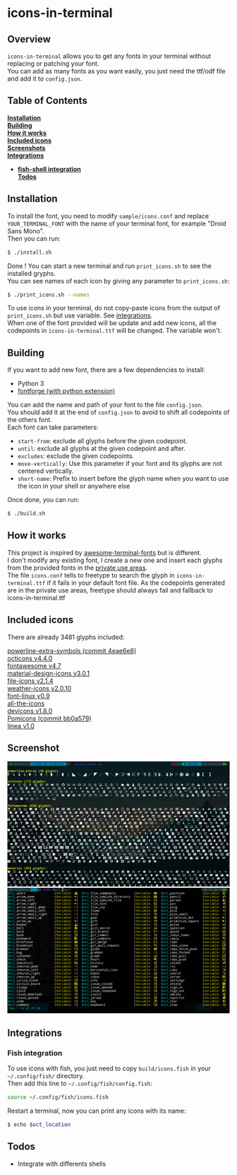 # icons-in-terminal

## Overview

`icons-in-terminal` allows you to get any fonts in your terminal without replacing or patching your font.  
You can add as many fonts as you want easily, you just need the ttf/odf file and add it to `config.json`.  

## Table of Contents

[**Installation**](#installation)  
[**Building**](#building)  
[**How it works**](#how-it-works)  
[**Included icons**](#included-icons)  
[**Screenshots**](#screenshots)  
[**Integrations**](#integrations)  
  * [**fish-shell integration**](#fish-integration)  
[**Todos**](#todos)  

## Installation

To install the font, you need to modify `sample/icons.conf` and replace `YOUR_TERMINAL_FONT` with the name of your terminal font, for example "Droid Sans Mono".  
Then you can run:  

```bash
$ ./install.sh
```
Done ! You can start a new terminal and run `print_icons.sh` to see the installed gryphs.  
You can see names of each icon by giving any parameter to `print_icons.sh`:  
```bash
$ ./print_icons.sh --names
```
To use icons in your terminal, do not copy-paste icons from the output of `print_icons.sh` but use variable. See [integrations](#integrations).  
When one of the font provided will be update and add new icons, all the codepoints in `icons-in-terminal.ttf` will be changed. The variable won't.  

## Building

If you want to add new font, there are a few dependencies to install:  

- Python 3
- [fontforge (with python extension)](https://fontforge.github.io)

You can add the name and path of your font to the file `config.json`.  
You should add it at the end of `config.json` to avoid to shift all codepoints of the others font.  
Each font can take parameters:  
- `start-from`: exclude all glyphs before the given codepoint.
- `until`: exclude all glyphs at the given codepoint and after.
- `excludes`: exclude the given codepoints.
- `move-vertically`: Use this parameter if your font and its glyphs are not centered vertically.
- `short-name`: Prefix to insert before the glyph name when you want to use the icon in your shell or anywhere else

Once done, you can run:  
```bash
$ ./build.sh
```
## How it works

This project is inspired by [awesome-terminal-fonts](https://github.com/gabrielelana/awesome-terminal-fonts) but is different.  
I don't modify any existing font, I create a new one and insert each glyphs from the provided fonts in the [private use areas](https://en.wikipedia.org/wiki/Private_Use_Areas).  
The file `icons.conf` tells to freetype to search the glyph in `icons-in-terminal.ttf` if it fails in your default font file. As the codepoints generated are in the private use areas, freetype should always fail and fallback to icons-in-terminal.ttf  

## Included icons

There are already 3481 glyphs included:  

[powerline-extra-symbols (commit 4eae6e8)](https://github.com/ryanoasis/powerline-extra-symbols)  
[octicons v4.4.0](https://octicons.github.com/)  
[fontawesome v4.7](http://fontawesome.io/)  
[material-design-icons v3.0.1](https://github.com/google/material-design-icons)  
[file-icons v2.1.4](https://atom.io/packages/file-icons)  
[weather-icons v2.0.10](https://erikflowers.github.io/weather-icons/)  
[font-linux v0.9](https://github.com/Lukas-W/font-linux)  
[all-the-icons](https://github.com/domtronn/all-the-icons.el)  
[devicons v1.8.0](https://github.com/vorillaz/devicons)  
[Pomicons (commit bb0a579)](https://github.com/gabrielelana/pomicons)  
[linea v1.0](http://linea.io/)  

## Screenshot

![Screenshot the included icons](image/icons.jpg)
![Screenshot with fish](image/icons-fish.jpg)

## Integrations

### Fish integration

To use icons with fish, you just need to copy `build/icons.fish` in your `~/.config/fish/` directory.  
Then add this line to `~/.config/fish/config.fish`:  
```bash
source ~/.config/fish/icons.fish
```
Restart a terminal, now you can print any icons with its name:  
```bash
$ echo $oct_location
```

## Todos

- Integrate with differents shells
